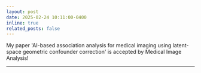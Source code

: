 ```yaml
---
layout: post
date: 2025-02-24 10:11:00-0400
inline: true
related_posts: false
---
```

My paper 'AI-based association analysis for medical imaging using latent-space geometric confounder correction' is accepted by Medical Image Analysis!

***
